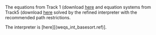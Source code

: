 The equations from Track 1 (download [here][track01.tar.gz] and equation systems from Track5 (download [here][track05.tar.gz] solved by the refined interpreter with the recommended path restrictions. 

The interpreter is [here][(weqs_int_basesort.ref)].

[int.ref]: https://www.informatik.uni-kiel.de/~mku/woorpje/files/track01.tar.gz
[track01.tar.gz]: https://www.informatik.uni-kiel.de/~mku/woorpje/files/track01.tar.gz
[track05.tar.gz]: https://www.informatik.uni-kiel.de/~mku/woorpje/files/track05.tar.gz
